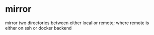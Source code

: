 # mirror
mirror two directories between either local or remote; where remote is either on ssh or docker backend
